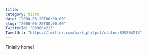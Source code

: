 ```yaml
---
title: 
category: micro
date: "2008-06-20T00:00:00"
slug: "2008-06-20T00:00:00"
TwitterId: "839804213"
TweetUrl: "https://twitter.com/mark_philpot/status/839804213"
---
```


Finially home!
